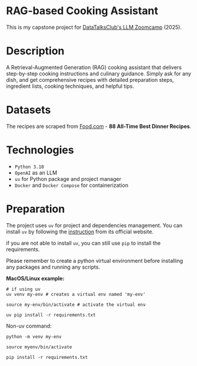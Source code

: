 # RAG-based Cooking Assistant

This is my capstone project for [DataTalksClub's LLM Zoomcamp](https://github.com/DataTalksClub/llm-zoomcamp/tree/main) (2025).

# Description

A Retrieval-Augmented Generation (RAG) cooking assistant that delivers step-by-step cooking instructions and culinary guidance. Simply ask for any dish, and get comprehensive recipes with detailed preparation steps, ingredient lists, cooking techniques, and helpful tips.

# Datasets

The recipes are scraped from [Food.com](Food.com) - **88 All-Time Best Dinner Recipes**.

# Technologies
- `Python 3.10`
- `OpenAI` as an LLM
- `uv` for Python package and project manager
- `Docker` and `Docker Compose` for containerization

# Preparation

The project uses `uv` for project and dependencies management. You can install `uv` by following the [instruction](https://docs.astral.sh/uv/getting-started/installation/#installation-methods) from its official website. 

if you are not able to install `uv`, you can still use `pip` to install the requirements.

Please remember to create a python virtual environment before installing any packages and running any scripts.

**MacOS/Linux example:**
```
# if using uv
uv venv my-env # creates a virtual env named 'my-env'

source my-env/bin/activate # activate the virtual env

uv pip install -r requirements.txt
```

Non-uv command:
```
python -m venv my-env

source myenv/bin/activate

pip install -r requirements.txt
```
